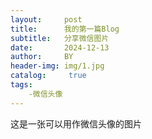 ```yaml
---
layout:     post
title:      我的第一篇Blog
subtitle:   分享微信图片
date:       2024-12-13
author:     BY
header-img: img/1.jpg
catalog: 	 true
tags:
    -微信头像 
---
```


这是一张可以用作微信头像的图片
